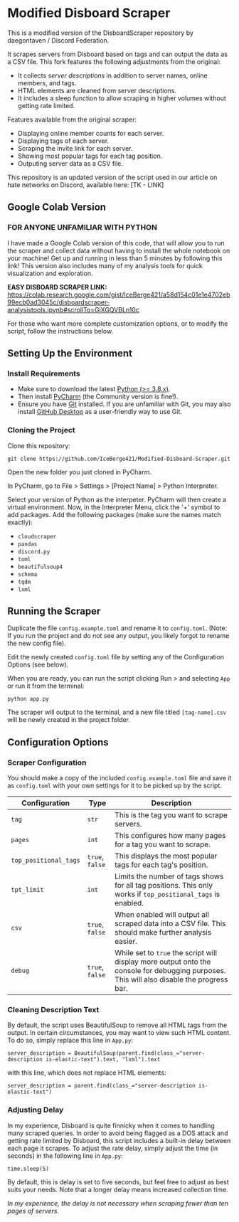 # Modified Disboard Scraper

This is a modified version of the DisboardScraper repository by daegontaven / Discord Federation.

It scrapes servers from Disboard based on tags and can output the data as a CSV file. This fork features the following adjustments from the original:

- It collects *server descriptions* in addition to server names, online members, and tags.
- HTML elements are cleaned from server descriptions.
- It includes a sleep function to allow scraping in higher volumes without getting rate limited.

Features available from the original scraper:

- Displaying online member counts for each server.
- Displaying tags of each server.
- Scraping the invite link for each server.
- Showing most popular tags for each tag position.
- Outputing server data as a CSV file.

This repository is an updated version of the script used in our article on hate networks on Discord, available here: [TK - LINK]

## Google Colab Version

### FOR ANYONE UNFAMILIAR WITH PYTHON

I have made a Google Colab version of this code, that will allow you to run the scraper and collect data without having to install the whole notebook on your machine! Get up and running in less than 5 minutes by following this link! This version also includes many of my analysis tools for quick visualization and exploration.

**EASY DISBOARD SCRAPER LINK:** https://colab.research.google.com/gist/IceBerge421/a58d154c01e1e4702eb99ecb0ad3045c/disboardscraper-analysistools.ipynb#scrollTo=GjXGQVBLn10c

For those who want more complete customization options, or to modify the script, follow the instructions below.

## Setting Up the Environment

### Install Requirements

- Make sure to download the latest [Python (>= 3.8.x)](https://www.python.org/downloads/).
- Then install [PyCharm](https://www.jetbrains.com/pycharm/) (the Community version is fine!).
- Ensure you have [Git](https://git-scm.com/book/en/v2/Getting-Started-Installing-Git) installed. If you are unfamiliar with Git, you may also install [GitHub Desktop](https://desktop.github.com/) as a user-friendly way to use Git.

### Cloning the Project

Clone this repository:

```
git clone https://github.com/IceBerge421/Modified-Disboard-Scraper.git
```

Open the new folder you just cloned in PyCharm.

In PyCharm, go to File > Settings > [Project Name] > Python Interpreter.

Select your version of Python as the interpeter. PyCharm will then create a virtual environment. Now, in the Interpreter Menu, click the '+' symbol to add packages. Add the following packages (make sure the names match exactly):

- `cloudscraper`
- `pandas`
- `discord.py`
- `toml`
- `beautifulsoup4`
- `schema`
- `tqdm`
- `lxml`

## Running the Scraper

Duplicate the file `config.example.toml` and rename it to `config.toml`. 
(Note: If you run the project and do not see any output, you likely forgot to rename the new config file).

Edit the newly created `config.toml` file by setting any of the Configuration Options (see below).

When you are ready, you can run the script clicking Run > and selecting `App` or run it from the terminal:

```
python app.py
```
The scraper will output to the terminal, and a new file titled `[tag-name].csv` will be newly created in the project folder.

## Configuration Options

### Scraper Configuration

You should make a copy of the included `config.example.toml` file and save it as `config.toml` with your own settings for it to be picked up by the script.

|  Configuration        |  Type            | Description                                                                                                                               |
|-----------------------|------------------|-------------------------------------------------------------------------------------------------------------------------------------------|
| `tag`                 | `str`            | This is the tag you want to scrape  servers.                                                                                          |
| `pages`               | `int`            | This configures how many pages for a tag you want to scrape.                                                                              |
| `top_positional_tags` | `true`,  `false` | This displays the most popular tags for each tag's position.                                                                              |
| `tpt_limit`           | `int`            | Limits the number of tags shows for all tag positions. This only works if `top_positional_tags` is enabled.                               |
| `csv`                 | `true`, `false`  | When enabled will output all scraped data into a CSV file. This should make further analysis easier.                                      |
| `debug`               | `true`, `false`  | While set to `true` the script will display more output onto the console for debugging purposes. This will also disable the progress bar. |
### Cleaning Description Text

By default, the script uses BeautifulSoup to remove all HTML tags from the output. In certain circumstances, you may want to view such HTML content. To do so, simply replace this line in `App.py`:

```
server_description = BeautifulSoup(parent.find(class_="server-description is-elastic-text").text, "lxml").text
```
with this line, which does not replace HTML elements:
```
server_description = parent.find(class_="server-description is-elastic-text")
```

### Adjusting Delay

In my experience, Disboard is quite finnicky when it comes to handling many scraped queries. In order to avoid being flagged as a DOS attack and getting rate limited by Disboard, this script includes a built-in delay between each page it scrapes. To adjust the rate delay, simply adjust the time (in seconds) in the following line in `App.py`:

```
time.sleep(5)
```
By default, this is delay is set to five seconds, but feel free to adjust as best suits your needs. Note that a longer delay means increased collection time. 

*In my experience, the delay is not necessary when scraping fewer than ten pages of servers.*
